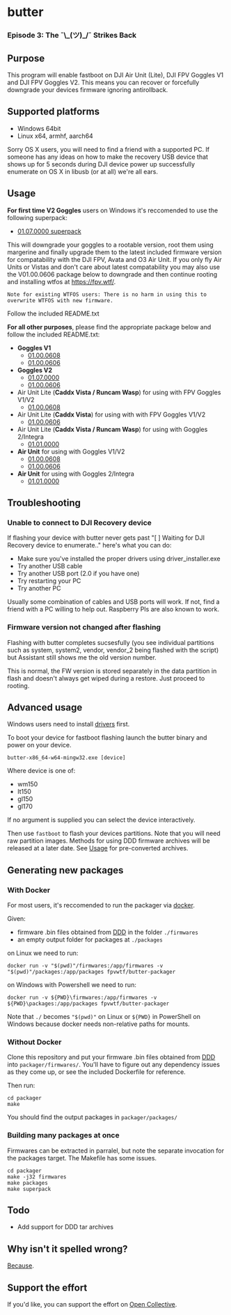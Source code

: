# butter
### Episode 3: The ¯\\\_(ツ)_/¯ Strikes Back

## Purpose
This program will enable fastboot on DJI Air Unit (Lite), DJI FPV Goggles V1 and DJI FPV Goggles V2. This means you can recover or forcefully downgrade your devices firmware ignoring antirollback.

## Supported platforms
- Windows 64bit
- Linux x64, armhf, aarch64

Sorry OS X users, you will need to find a friend with a supported PC. If someone has any ideas on how to make the recovery USB device that shows up for 5 seconds during DJI device power up successfully enumerate on OS X in libusb (or at all) we're all ears.

## Usage
**For first time V2 Goggles** users on Windows it's reccomended to use the following superpack:
- [01.07.0000 superpack](https://bin.fpv.tools/butter/packages/gl170_01.07.0000_superpack.zip)

This will downgrade your goggles to a rootable version, root them using margerine and finally upgrade them to the latest included firmware version for compatability with the DJI FPV, Avata and O3 Air Unit. 
If you only fly Air Units or Vistas and don't care about latest compatability you may also use the V01.00.0606 package below to downgrade and then continue rooting and installing wtfos at https://fpv.wtf/.

`Note for existing WTFOS users: There is no harm in using this to overwrite WTFOS with new firmware.`

Follow the included README.txt

**For all other purposes**, please find the appropriate package below and follow the included README.txt:
- **Goggles V1**
  - [01.00.0608](https://bin.fpv.tools/butter/packages/gl150_01.00.0608_recovery.zip)
  - [01.00.0606](https://bin.fpv.tools/butter/packages/gl150_01.00.0606_recovery.zip)
- **Goggles V2**
  - [01.07.0000](https://bin.fpv.tools/butter/packages/gl170_01.07.0000_recovery.zip)
  - [01.00.0606](https://bin.fpv.tools/butter/packages/gp150_01.00.0606_recovery.zip)
- Air Unit Lite (**Caddx Vista / Runcam Wasp**) for using with FPV Goggles V1/V2
  - [01.00.0608](https://bin.fpv.tools/butter/packages/lt150_01.00.0608_recovery.zip)
- Air Unit Lite (**Caddx Vista**) for using with with FPV Goggles V1/V2
  - [01.00.0606](https://bin.fpv.tools/butter/packages/lt150_01.00.0606_recovery.zip)
- Air Unit Lite (**Caddx Vista / Runcam Wasp**) for using with Goggles 2/Integra
  - [01.01.0000](https://bin.fpv.tools/butter/packages/lt150_01.01.0000_recovery.zip)
- **Air Unit** for using with Goggles V1/V2
  - [01.00.0608](https://bin.fpv.tools/butter/packages/wm150_01.00.0608_recovery.zip)
  - [01.00.0606](https://bin.fpv.tools/butter/packages/wm150_01.00.0606_recovery.zip)
- **Air Unit** for using with Goggles 2/Integra
  - [01.01.0000](https://bin.fpv.tools/butter/packages/wm150_01.01.0000_recovery.zip)

## Troubleshooting

### Unable to connect to DJI Recovery device

If flashing your device with butter never gets past "[ ] Waiting for DJI Recovery device to enumerate.." here's what you can do:
- Make sure you've installed the proper drivers using driver_installer.exe
- Try another USB cable
- Try another USB port (2.0 if you have one) 
- Try restarting your PC
- Try another PC

Usually some combination of cables and USB ports will work. If not, find a friend with a PC willing to help out. Raspberry PIs are also known to work. 

### Firmware version not changed after flashing

Flashing with butter completes sucsesfully (you see individual partitions such as system, system2, vendor, vendor_2 being flashed with the script) but Assistant still shows me the old version number.

This is normal, the FW version is stored separately in the data partition in flash and doesn't always get wiped during a restore. Just proceed to rooting.

## Advanced usage

Windows users need to install [drivers](https://github.com/fpv-wtf/driver-installer/releases) first.

To boot your device for fastboot flashing launch the butter binary and power on your device.

```
butter-x86_64-w64-mingw32.exe [device]
```
Where device is one of:
- wm150
- lt150
- gl150
- gl170

If no argument is supplied you can select the device interactively.

Then use `fastboot` to flash your devices partitions. Note that you will need raw partition images. Methods for using DDD firmware archives will be released at a later date. See [Usage](#Usage) for pre-converted archives.

## Generating new packages

### With Docker

For most users, it's reccomended to run the packager via [docker](https://www.docker.com/products/docker-desktop/).

Given:

- firmware .bin files obtained from [DDD](https://www.dankdronedownloader.com/DDD2/app/) in the folder `./firmwares`
- an empty output folder for packages at `./packages`

on Linux we need to run:
```
docker run -v "$(pwd)"/firmwares:/app/firmwares -v "$(pwd)"/packages:/app/packages fpvwtf/butter-packager
```
on Windows with Powershell we need to run:
```
docker run -v ${PWD}\firmwares:/app/firmwares -v ${PWD}\packages:/app/packages fpvwtf/butter-packager
```

Note that `./` becomes `"$(pwd)"` on Linux or `${PWD}` in PowerShell on Windows because docker needs non-relative paths for mounts.

### Without Docker

Clone this repository and put your firmware .bin files obtained from [DDD](https://www.dankdronedownloader.com/DDD2/app/) into `packager/firmwares/`. You'll have to figure out any dependency issues as they come up, or see the included Dockerfile for reference.

Then run:
```
cd packager
make
```
You should find the output packages in `packager/packages/`

### Building many packages at once
Firmwares can be extracted in parralel, but note the separate invocation for the packages target. The Makefile has some issues.
```
cd packager
make -j32 firmwares
make packages
make superpack
```

## Todo
- Add support for DDD tar archives

## Why isn't it spelled wrong?
[Because](https://www.youtube.com/watch?v=3ds0vWfoTwU).

## Support the effort
If you'd like, you can support the effort on [Open Collective](https://opencollective.com/fpv-wtf/donate?amount=10).

